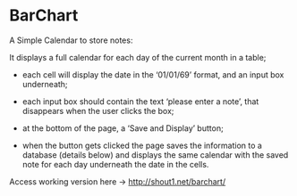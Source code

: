 BarChart
========

A Simple Calendar to store notes:

It displays a full calendar for each day of the current month in a table;

- each cell will display the date in the ‘01/01/69’ format, and an input box underneath;

- each input box should contain the text ‘please enter a note’, that disappears when the user clicks the box;

- at the bottom of the page, a ‘Save and Display’ button;

- when the button gets clicked the page saves the information to a database (details below) and displays the same calendar 
  with the saved note for each day underneath the date in the cells.

Access working version here -> http://shout1.net/barchart/
